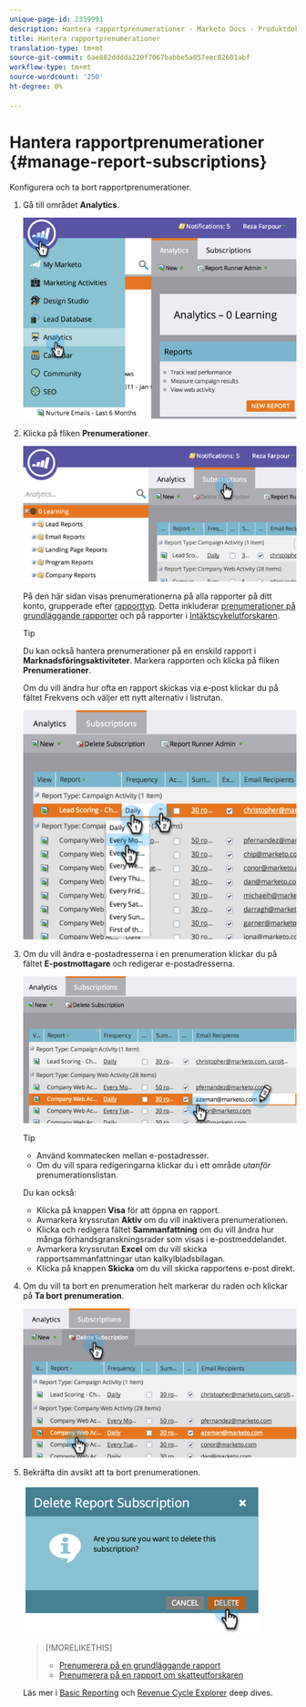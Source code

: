 ```yaml
---
unique-page-id: 2359991
description: Hantera rapportprenumerationer - Marketo Docs - Produktdokumentation
title: Hantera rapportprenumerationer
translation-type: tm+mt
source-git-commit: 6ae882dddda220f7067babbe5a057eec82601abf
workflow-type: tm+mt
source-wordcount: '250'
ht-degree: 0%

---
```



# Hantera rapportprenumerationer {#manage-report-subscriptions}

Konfigurera och ta bort rapportprenumerationer.

1. Gå till området **Analytics**.

   ![](assets/image2014-9-16-10-3a35-3a25.png)

1. Klicka på fliken **Prenumerationer**.

   ![](assets/image2014-9-16-10-3a35-3a32.png)

   På den här sidan visas prenumerationerna på alla rapporter på ditt konto, grupperade efter [rapporttyp](../../../../product-docs/reporting/basic-reporting/report-types/report-type-overview.md). Detta inkluderar [prenumerationer på grundläggande rapporter](subscribe-to-a-basic-report.md) och på rapporter i [Intäktscykelutforskaren](https://docs.marketo.com/display/docs/revenue+cycle+analytics).

   >[!TIP]
   >
   >Du kan också hantera prenumerationer på en enskild rapport i **Marknadsföringsaktiviteter**. Markera rapporten och klicka på fliken **Prenumerationer**.

   Om du vill ändra hur ofta en rapport skickas via e-post klickar du på fältet Frekvens och väljer ett nytt alternativ i listrutan.

   ![](assets/image2014-9-16-10-3a36-3a4.png)

1. Om du vill ändra e-postadresserna i en prenumeration klickar du på fältet **E-postmottagare** och redigerar e-postadresserna.

   ![](assets/image2014-9-16-10-3a36-3a11.png)

   >[!TIP]
   >
   >
   >    
   >    
   >    * Använd kommatecken mellan e-postadresser.
   >    * Om du vill spara redigeringarna klickar du i ett område *utanför* prenumerationslistan.


   Du kan också:

   * Klicka på knappen **Visa** för att öppna en rapport.
   * Avmarkera kryssrutan **Aktiv** om du vill inaktivera prenumerationen.
   * Klicka och redigera fältet **Sammanfattning** om du vill ändra hur många förhandsgranskningsrader som visas i e-postmeddelandet.
   * Avmarkera kryssrutan **Excel** om du vill skicka rapportsammanfattningar utan kalkylbladsbilagan.
   * Klicka på knappen **Skicka** om du vill skicka rapportens e-post direkt.



1. Om du vill ta bort en prenumeration helt markerar du raden och klickar på **Ta bort prenumeration**.

   ![](assets/image2014-9-16-10-3a36-3a38.png)

1. Bekräfta din avsikt att ta bort prenumerationen.

   ![](assets/image2014-9-16-10-3a36-3a43.png)

   >[!MORELIKETHIS]
   >
   >
   >    
   >    
   >    * [Prenumerera på en grundläggande rapport](subscribe-to-a-basic-report.md)
   >    * [Prenumerera på en rapport om skatteutforskaren](../../../../product-docs/reporting/revenue-cycle-analytics/revenue-explorer/subscribe-to-a-revenue-explorer-report.md)


   Läs mer i [Basic Reporting](https://docs.marketo.com/display/docs/basic+reporting) och [Revenue Cycle Explorer](https://docs.marketo.com/display/docs/revenue+cycle+analytics) deep dives.

